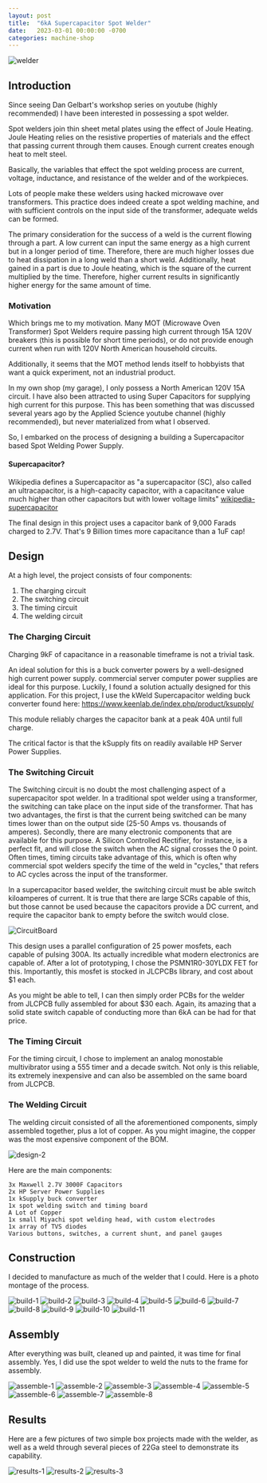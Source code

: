 ```yaml
---
layout: post
title:  "6kA Supercapacitor Spot Welder"
date:   2023-03-01 00:00:00 -0700
categories: machine-shop
---
```

![welder](/assets/welder/welder.jpg)

## Introduction

Since seeing Dan Gelbart's workshop series on youtube (highly recommended)
I have been interested in possessing a spot welder. 

Spot welders join thin sheet metal plates using the effect of Joule Heating. 
Joule Heating relies on the resistive properties of materials and 
the effect that passing current through them causes. Enough current creates enough heat 
to melt steel. 

Basically, the variables that effect the spot welding process are current, 
voltage, inductance, and resistance of the welder and of the workpieces. 

Lots of people make these welders using hacked microwave over transformers. 
This practice does indeed create a spot welding machine, and with sufficient
controls on the input side of the transformer, adequate welds can be formed.

The primary consideration for the success of a weld is the current flowing 
through a part. A low current can input the same energy as a high current but
in a longer period of time. Therefore, there are much higher losses due to 
heat dissipation in a long weld than a short weld. Additionally, heat gained 
in a part is due to Joule heating, which is the square of the current
multiplied by the time. Therefore, higher current results in significantly 
higher energy for the same amount of time. 

### Motivation

Which brings me to my motivation. Many MOT (Microwave Oven Transformer) Spot
Welders require passing high current through 15A 120V breakers (this is possible for short time periods), 
or do not provide enough current when run with 120V North American household
circuits.

Additionally, it seems that the MOT method lends itself to hobbyists that 
want a quick experiment, not an industrial product. 

In my own shop (my garage), I only possess a North American 120V 15A circuit. 
I have also been attracted to using Super Capacitors for supplying high
current for this purpose. This has been something that was discussed several
years ago by the Applied Science youtube channel (highly recommended), but never
materialized from what I observed. 

So, I embarked on the process of designing a building a Supercapacitor based
Spot Welding Power Supply.

#### Supercapacitor? 

Wikipedia defines a Supercapacitor as "a supercapacitor (SC), also called an 
ultracapacitor, is a high-capacity capacitor, with a capacitance value much 
higher than other capacitors but with lower voltage limits" [wikipedia-supercapacitor]

The final design in this project uses a capacitor bank of 9,000 Farads charged
to 2.7V. That's 9 Billion times more capacitance than a 1uF cap! 

## Design

At a high level, the project consists of four components: 

1. The charging circuit
2. The switching circuit
3. The timing circuit
4. The welding circuit

### The Charging Circuit

Charging 9kF of capacitance in a reasonable timeframe is not a trivial task. 

An ideal solution for this is a buck converter powers by a well-designed high 
current power supply. commercial server computer power supplies are ideal for
this purpose. Luckily, I found a solution actually designed for this 
application. For this project, I use the kWeld Supercapacitor welding buck
converter found here: https://www.keenlab.de/index.php/product/ksupply/

This module reliably charges the capacitor bank at a peak 40A until full charge.

The critical factor is that the kSupply fits on readily available HP Server 
Power Supplies.

### The Switching Circuit

The Switching circuit is no doubt the most challenging aspect of a 
supercapacitor spot welder. In a traditional spot welder using a 
transformer, the switching can take place on the input side of the transformer.
That has two advantages, the first is that the current being switched can be 
many times lower than on the output side (25-50 Amps vs. thousands of amperes).
Secondly, there are many electronic components that are available for this 
purpose. A Silicon Controlled Rectifier, for instance, is a perfect fit, and
will close the switch when the AC signal crosses the 0 point. Often times, 
timing circuits take advantage of this, which is often why commercial spot 
welders specify the time of the weld in "cycles," that refers to AC cycles
across the input of the transformer. 

In a supercapacitor based welder, the switching circuit must be able
switch kiloamperes of current. It is true that there are large SCRs capable of
this, but those cannot be used because the capacitors provide a DC current, 
and require the capacitor bank to empty before the switch would close. 

![CircuitBoard](/assets/welder/CircuitBoard.JPG)

This design uses a parallel configuration of 25 power mosfets, each capable 
of pulsing 300A. Its actually incredible what modern electronics are capable
of. After a lot of prototyping, I chose the PSMN1R0-30YLDX FET for this. Importantly,
this mosfet is stocked in JLCPCBs library, and cost about $1 each. 

As you might be able to tell, I can then simply order PCBs for the welder
from JLCPCB fully assembled for about $30 each. Again, its amazing that 
a solid state switch capable of conducting more than 6kA can be had for that
price. 

### The Timing Circuit

For the timing circuit, I chose to implement an analog monostable multivibrator
using a 555 timer and a decade switch. Not only is this reliable, its 
extremely inexpensive and can also be assembled on the same board from 
JLCPCB. 

### The Welding Circuit

The welding circuit consisted of all the aforementioned components, simply 
assembled together, plus a lot of copper. As you might imagine, the copper was
the most expensive component of the BOM. 

![design-2](/assets/welder/design-2.jpg)

Here are the main components:

    3x Maxwell 2.7V 3000F Capacitors
    2x HP Server Power Supplies 
    1x kSupply buck converter
    1x spot welding switch and timing board
    A Lot of Copper
    1x small Miyachi spot welding head, with custom electrodes
    1x array of TVS diodes
    Various buttons, switches, a current shunt, and panel gauges

## Construction

I decided to manufacture as much of the welder that I could. Here is a photo 
montage of the process. 


![build-1](/assets/welder/build-1.JPG)
![build-2](/assets/welder/build-2.JPG)
![build-3](/assets/welder/build-3.JPG)
![build-4](/assets/welder/build-4.JPG)
![build-5](/assets/welder/build-5.JPG)
![build-6](/assets/welder/build-6.JPG)
![build-7](/assets/welder/build-7.JPG)
![build-8](/assets/welder/build-8.JPG)
![build-9](/assets/welder/build-9.JPG)
![build-10](/assets/welder/build-10.JPG)
![build-11](/assets/welder/build-11.JPG)

## Assembly

After everything was built, cleaned up and painted, it was time
for final assembly. Yes, I did use the spot welder to weld the 
nuts to the frame for assembly.


![assemble-1](/assets/welder/assemble-1.JPG)
![assemble-2](/assets/welder/assemble-2.JPG)
![assemble-3](/assets/welder/assemble-3.JPG)
![assemble-4](/assets/welder/assemble-4.JPG)
![assemble-5](/assets/welder/assemble-5.JPG)
![assemble-6](/assets/welder/assemble-6.JPG)
![assemble-7](/assets/welder/assemble-7.JPG)
![assemble-8](/assets/welder/assemble-8.JPG)

## Results

Here are a few pictures of two simple box projects made with the welder, 
as well as a weld through several pieces of 22Ga steel to demonstrate its
capability. 


![results-1](/assets/welder/results-1.JPG)
![results-2](/assets/welder/results-2.JPG)
![results-3](/assets/welder/results-3.JPG)

[wikipedia-supercapacitor]: https://en.wikipedia.org/wiki/Supercapacitor
